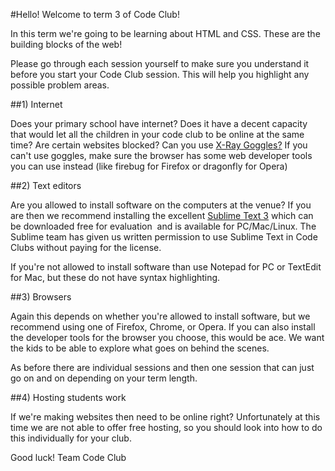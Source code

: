 #Hello! Welcome to term 3 of Code Club!

In this term we're going to be learning about HTML and CSS. These are the building blocks of the web!

Please go through each session yourself to make sure you understand it before you start your Code Club session. This will help you highlight any possible problem areas.


##1) Internet

Does your primary school have internet? Does it have a decent capacity that would let all the children in your code club to be online at the same time? Are certain websites blocked? Can you use [X-Ray Goggles?](http://goggles.webmaker.org/) If you can't use goggles, make sure the browser has some web developer tools you can use instead (like firebug for Firefox or dragonfly for Opera)



##2) Text editors

Are you allowed to install software on the computers at the venue? If you are then we recommend installing the excellent [Sublime Text 3](http://www.sublimetext.com/3) which can be downloaded free for evaluation  and is available for PC/Mac/Linux. The Sublime team has given us written permission to use Sublime Text in Code Clubs without paying for the license. 

If you're not allowed to install software than use Notepad for PC or TextEdit for Mac, but these do not have syntax highlighting. 



##3) Browsers

Again this depends on whether you're allowed to install software, but we recommend using one of Firefox, Chrome, or Opera. If you can also install the developer tools for the browser you choose, this would be ace. We want the kids to be able to explore what goes on behind the scenes.

As before there are individual sessions and then one session that can just go on and on depending on your term length. 



##4) Hosting students work

If we're making websites then need to be online right? Unfortunately at this time we are not able to offer free hosting, so you should look into how to do this individually for your club. 


Good luck!
Team Code Club
